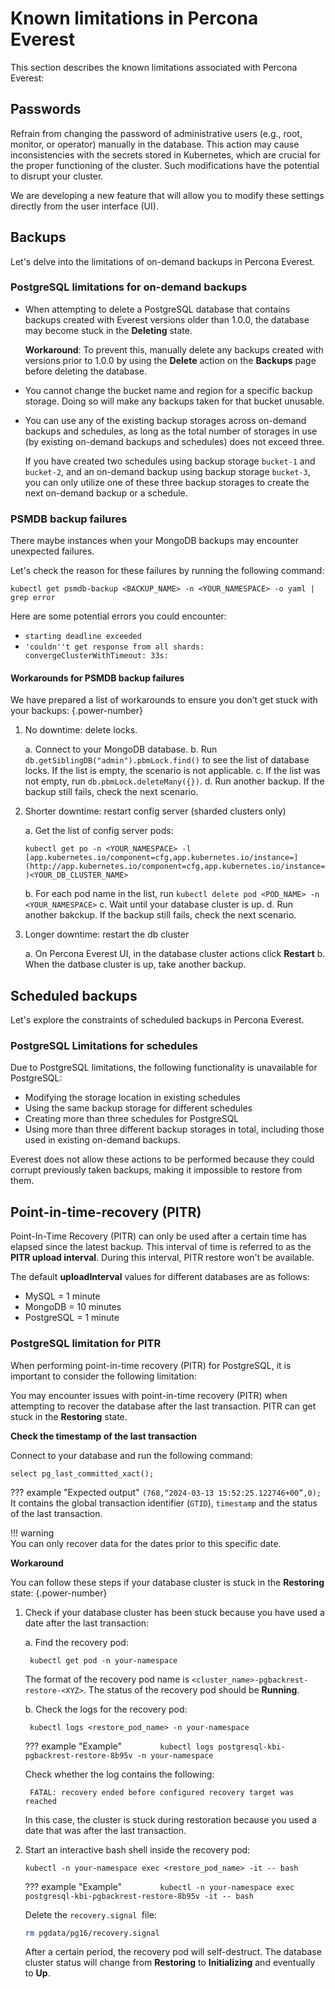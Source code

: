 # Known limitations in Percona Everest


This section describes the known limitations associated with Percona Everest:



## Passwords

Refrain from changing the password of administrative users (e.g., root, monitor, or operator) manually in the database. This action may cause inconsistencies with the secrets stored in Kubernetes, which are crucial for the proper functioning of the cluster. Such modifications have the potential to disrupt your cluster.

We are developing a new feature that will allow you to modify these settings directly from the user interface (UI).


## Backups

Let's delve into the limitations of on-demand backups in Percona Everest. 

### PostgreSQL limitations for on-demand backups

- When attempting to delete a PostgreSQL database that contains backups created with Everest versions older than 1.0.0, the database may become stuck in the **Deleting** state. 

    **Workaround**: To prevent this, manually delete any backups created with versions prior to 1.0.0 by using the **Delete** action on the **Backups** page before deleting the database.

- You cannot change the bucket name and region for a specific backup storage. Doing so will make any backups taken for that bucket unusable.

- You can use any of the existing backup storages across on-demand backups and schedules, as long as the total number of storages in use (by existing on-demand backups and schedules) does not exceed three.

    If you have created two schedules using backup storage `bucket-1` and `bucket-2`, and an on-demand backup using backup storage `bucket-3`, you can only utilize one of these three backup storages to create the next on-demand backup or a schedule.

### PSMDB backup failures

There maybe instances when your MongoDB backups may encounter unexpected failures. 

Let's check the reason for these failures by running the following command:

    kubectl get psmdb-backup <BACKUP_NAME> -n <YOUR_NAMESPACE> -o yaml | grep error

Here are some potential errors you could encounter:

- `starting deadline exceeded`
- `'couldn''t get response from all shards: convergeClusterWithTimeout: 33s:`

#### Workarounds for PSMDB backup failures

We have prepared a list of workarounds to ensure you don’t get stuck with your backups:
{.power-number}



1. No downtime: delete locks.

    a. Connect to your MongoDB database.
    b. Run `db.getSiblingDB("admin").pbmLock.find()` to see the list of database locks. If the list is empty, the scenario is not applicable.
    c. If the list was not empty, run `db.pbmLock.deleteMany({})`.
    d. Run another backup. If the backup still fails, check the next scenario.


2. Shorter downtime: restart config server (sharded clusters only)

    a. Get the list of config server pods:

    `kubectl get po -n <YOUR_NAMESPACE> -l                  [app.kubernetes.io/component=cfg,app.kubernetes.io/instance=](http://app.kubernetes.io/component=cfg,app.kubernetes.io/instance=)<YOUR_DB_CLUSTER_NAME>`

    b. For each pod name in the list, run `kubectl delete pod <POD_NAME> -n <YOUR_NAMESPACE>`
    c. Wait until your database cluster is up.
    d. Run another bakckup. If the backup still fails, check the next scenario.

3. Longer downtime: restart the db cluster

    a. On Percona Everest UI, in the database cluster actions click **Restart**
    b. When the datbase cluster is up, take another backup.

## Scheduled backups

Let's explore the constraints of scheduled backups in Percona Everest.

### PostgreSQL Limitations for schedules

Due to PostgreSQL limitations, the following functionality is unavailable for PostgreSQL:

- Modifying the storage location in existing schedules
- Using the same backup storage for different schedules
- Creating more than three schedules for PostgreSQL
- Using more than three different backup storages in total, including those used in existing on-demand backups.
 
Everest does not allow these actions to be performed because they could corrupt previously taken backups, making it impossible to restore from them.


## Point-in-time-recovery (PITR)

Point-In-Time Recovery (PITR) can only be used after a certain time has elapsed since the latest backup. This interval of time is referred to as the **PITR upload interval**. During this interval, PITR restore won't be available.

The default **uploadInterval** values for different databases are as follows:  

- MySQL = 1 minute
- MongoDB = 10 minutes
- PostgreSQL = 1 minute


### PostgreSQL limitation for PITR

When performing point-in-time recovery (PITR) for PostgreSQL, it is important to consider the following limitation:

You may encounter issues with point-in-time recovery (PITR) when attempting to recover the database after the last transaction. PITR can get stuck in the **Restoring** state.

**Check the timestamp of the last transaction**

Connect to your database and run the following command:

`select pg_last_committed_xact();`

??? example "Expected output"
    ```
    (768,“2024-03-13 15:52:25.122746+00”,0);
    ```
    It contains the global transaction identifier (`GTID`), `timestamp` and the status of the last transaction.
    
                
!!! warning  
    You can only recover data for the dates prior to this specific date.


**Workaround**

You can follow these steps if your database cluster is stuck in the **Restoring** state:
{.power-number}


1. Check if your database cluster has been stuck because you have used a date after the last transaction:

    a. Find the recovery pod:

        
	    kubectl get pod -n your-namespace
        		
    
    The format of the recovery pod name is `<cluster_name>-pgbackrest-restore-<XYZ>`. The status of the recovery pod should be **Running**.

    b. Check the logs for the recovery pod:
       
        kubectl logs <restore_pod_name> -n your-namespace

    ??? example "Example"
        ```        
        kubectl logs postgresql-kbi-pgbackrest-restore-8b95v -n your-namespace
        ```

    Check whether the log contains the following:
        
        FATAL: recovery ended before configured recovery target was reached
        
    In this case, the cluster is stuck during restoration because you used a date that was after the last transaction.

2. Start an interactive bash shell inside the recovery pod:

    ```
	kubectl -n your-namespace exec <restore_pod_name> -it -- bash
	```

    ??? example "Example"
        ```        
	    kubectl -n your-namespace exec postgresql-kbi-pgbackrest-restore-8b95v -it -- bash
        ```

    Delete the `recovery.signal `file:

    ```sh
	rm pgdata/pg16/recovery.signal
    ```

    After a certain period, the recovery pod will self-destruct. The database cluster status will change from **Restoring** to **Initializing** and eventually to **Up**.